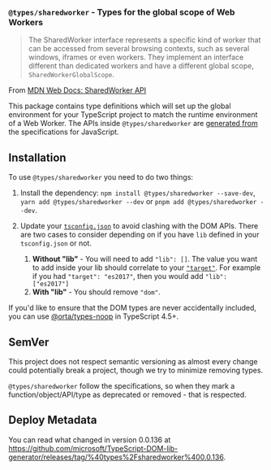 ### `@types/sharedworker` - Types for the global scope of Web Workers

> The SharedWorker interface represents a specific kind of worker that can be accessed from several browsing contexts, such as several windows, iframes or even workers. They implement an interface different than dedicated workers and have a different global scope, `SharedWorkerGlobalScope`.

From [MDN Web Docs: SharedWorker API](https://developer.mozilla.org/en-US/docs/Web/API/SharedWorker)

This package contains type definitions which will set up the global environment for your TypeScript project to match the runtime environment of a Web Worker. The APIs inside `@types/sharedworker` are [generated from](https://github.com/microsoft/TypeScript-DOM-lib-generator/) the specifications for JavaScript.

## Installation 

To use `@types/sharedworker` you need to do two things:

1. Install the dependency: `npm install @types/sharedworker --save-dev`, `yarn add @types/sharedworker --dev` or `pnpm add @types/sharedworker --dev`.

1. Update your [`tsconfig.json`](https://www.typescriptlang.org/tsconfig) to avoid clashing with the DOM APIs. There are two cases to consider depending on if you have `lib` defined in your `tsconfig.json` or not.

    1. **Without "lib"** - You will need to add `"lib": []`. The value you want to add inside your lib should correlate to your [`"target"`](https://www.typescriptlang.org/tsconfig#target). For example if you had `"target": "es2017"`, then you would add `"lib": ["es2017"]`
    1. **With "lib"**  - You should remove `"dom"`.


If you'd like to ensure that the DOM types are never accidentally included, you can use [@orta/types-noop](https://www.npmjs.com/package/@orta/type-noops) in TypeScript 4.5+.

## SemVer

This project does not respect semantic versioning as almost every change could potentially break a project, though we try to minimize removing types.

`@types/sharedworker` follow the specifications, so when they mark a function/object/API/type as deprecated or removed - that is respected.

## Deploy Metadata

You can read what changed in version 0.0.136 at https://github.com/microsoft/TypeScript-DOM-lib-generator/releases/tag/%40types%2Fsharedworker%400.0.136.